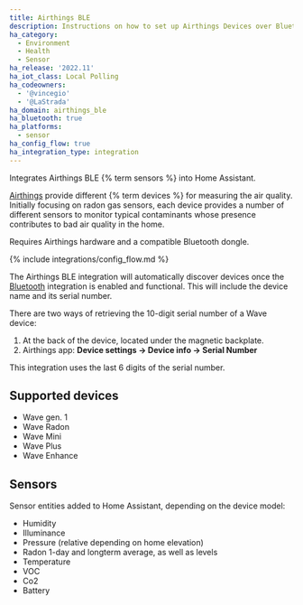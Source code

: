 ```yaml
---
title: Airthings BLE
description: Instructions on how to set up Airthings Devices over Bluetooth LE.
ha_category:
  - Environment
  - Health
  - Sensor
ha_release: '2022.11'
ha_iot_class: Local Polling
ha_codeowners:
  - '@vincegio'
  - '@LaStrada'
ha_domain: airthings_ble
ha_bluetooth: true
ha_platforms:
  - sensor
ha_config_flow: true
ha_integration_type: integration
---
```


Integrates Airthings BLE {% term sensors %} into Home Assistant.

[Airthings](https://www.airthings.com/) provide different {% term devices %} for measuring the air quality. Initially focusing on radon gas sensors, each device provides a number of different sensors to monitor typical contaminants whose presence contributes to bad air quality in the home.

Requires Airthings hardware and a compatible Bluetooth dongle.

{% include integrations/config_flow.md %}

The Airthings BLE integration will automatically discover devices once the [Bluetooth](/integrations/bluetooth) integration is enabled and functional. This will include the device name and its serial number.

There are two ways of retrieving the 10-digit serial number of a Wave device:
1. At the back of the device, located under the magnetic backplate.
2. Airthings app: **Device settings -> Device info -> Serial Number**

This integration uses the last 6 digits of the serial number.

## Supported devices

- Wave gen. 1
- Wave Radon
- Wave Mini
- Wave Plus
- Wave Enhance

## Sensors

Sensor entities added to Home Assistant, depending on the device model:
- Humidity
- Illuminance
- Pressure (relative depending on home elevation)
- Radon 1-day and longterm average, as well as levels
- Temperature
- VOC
- Co2
- Battery
